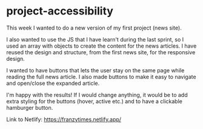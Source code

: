 # project-accessibility

This week I wanted to do a new version of my first project (news site).

I also wanted to use the JS that I have learn't during the last sprint, so I used an array with objects to create the content for the news articles. I have reused the design and structure, from the first news site, for the responsive design.

I wanted to have buttons that lets the user stay on the same page while reading the full news article. I also made buttons to make it easy to navigate and open/close the expanded article.

I'm happy with the results! If I would change anything, it would be to add extra styling for the buttons (hover, active etc.) and to have a clickable hamburger button.

Link to Netlify:
https://franzytimes.netlify.app/